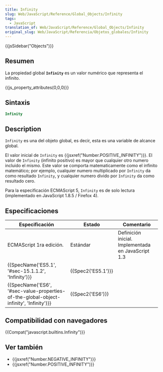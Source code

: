 ```yaml
---
title: Infinity
slug: Web/JavaScript/Reference/Global_Objects/Infinity
tags:
  - JavaScript
translation_of: Web/JavaScript/Reference/Global_Objects/Infinity
original_slug: Web/JavaScript/Referencia/Objetos_globales/Infinity
---
```

{{jsSidebar("Objects")}}

## Resumen

La propiedad global **`Infinity`** es un valor numérico que representa el infinito.

{{js_property_attributes(0,0,0)}}

## Sintaxis

```js
Infinity
```

## Description

`Infinity` es una del objeto global, es decir, esta es una variable de alcance global.

El valor inicial de `Infinity` es {{jsxref("Number.POSITIVE_INFINITY")}}. El valor de `Infinity` (infinito positivo) es mayor que cualquier otro numero incluido el mismo. Este valor se comporta matematicamente como el infinito matemático; por ejemplo, cualquier numero multiplicado por `Infinity` da como resultado `Infinity`, y cualquier numero divido por `Infinity` da como resultado cero.

Para la especificación ECMAScript 5, `Infinity` es de solo lectura (implementado en JavaScript 1.8.5 / Firefox 4).

## Especificaciones

| Especificación                                                                                                       | Estado                   | Comentario                                         |
| -------------------------------------------------------------------------------------------------------------------- | ------------------------ | -------------------------------------------------- |
| ECMAScript 1ra edición.                                                                                              | Estándar                 | Definición inicial. Implementada en JavaScript 1.3 |
| {{SpecName('ES5.1', '#sec-15.1.1.2', 'Infinity')}}                                                 | {{Spec2('ES5.1')}} |                                                    |
| {{SpecName('ES6', '#sec-value-properties-of-the-global-object-infinity', 'Infinity')}} | {{Spec2('ES6')}}     |                                                    |

## Compatibilidad con navegadores

{{Compat("javascript.builtins.Infinity")}}

## Ver también

- {{jsxref("Number.NEGATIVE_INFINITY")}}
- {{jsxref("Number.POSITIVE_INFINITY")}}
